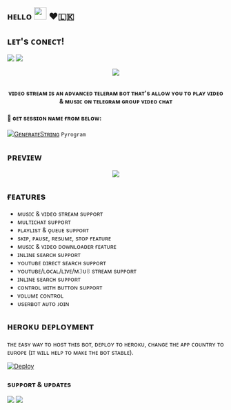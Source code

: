 ## ʜᴇʟʟᴏ <img src="https://github.com/TheDudeThatCode/TheDudeThatCode/blob/master/Assets/Hi.gif" width="29px"> ❤️🇱🇰

## ʟᴇᴛ's ᴄᴏɴᴇᴄᴛ!
<p>
    <a href="https://t.me/TeamDLK" target="blank"><img src="https://img.shields.io/badge/@Team-DLK-30302f?style=flat&logo=telegram" /></a>
    <a href="https://t.me/doozylabmusicbot" target="blank"><img src="https://img.shields.io/badge/@ᴅᴇᴍᴏ_ʙᴏᴛ-30302f?style=flat&logo=telegram" /></a>


<p align="center"><a href="https://t.me/doozylab"><img src="https://telegra.ph/file/a381b439e2bf6c61703f9.png"></a></p>
<p align="center">
    <br><b>ᴠɪᴅᴇᴏ sᴛʀᴇᴀᴍ ɪs ᴀɴ ᴀᴅᴠᴀɴᴄᴇᴅ ᴛᴇʟᴇʀᴀᴍ ʙᴏᴛ ᴛʜᴀᴛ's ᴀʟʟᴏᴡ ʏᴏᴜ ᴛᴏ ᴘʟᴀʏ ᴠɪᴅᴇᴏ & ᴍᴜsɪᴄ ᴏɴ ᴛᴇʟᴇɢʀᴀᴍ ɢʀᴏᴜᴘ ᴠɪᴅᴇᴏ ᴄʜᴀᴛ</b><br>
</p>


#### 🧪 ɢᴇᴛ sᴇssɪᴏɴ ɴᴀᴍᴇ ғʀᴏᴍ ʙᴇʟᴏᴡ:

[![GᴇɴᴇʀᴀᴛᴇSᴛʀɪɴɢ](https://img.shields.io/badge/repl.it-generateString-yellowgreen)](https://replit.com/@doozylab-lk/Session-String-Generator-SL?v=1) ``Pyrogram``




## ᴘʀᴇᴠɪᴇᴡ
<p align="center">
  <img src="https://telegra.ph/file/490b4ce672a95ccf35566.png">
</p>

## ғᴇᴀᴛᴜʀᴇs
- ᴍᴜsɪᴄ & ᴠɪᴅᴇᴏ sᴛʀᴇᴀᴍ sᴜᴘᴘᴏʀᴛ 
- ᴍᴜʟᴛɪᴄʜᴀᴛ sᴜᴘᴘᴏʀᴛ 
- ᴘʟᴀʏʟɪsᴛ & ǫᴜᴇᴜᴇ sᴜᴘᴘᴏʀᴛ 
- sᴋɪᴘ, ᴘᴀᴜsᴇ, ʀᴇsᴜᴍᴇ, sᴛᴏᴘ ғᴇᴀᴛᴜʀᴇ 
- ᴍᴜsɪᴄ & ᴠɪᴅᴇᴏ ᴅᴏᴡɴʟᴏᴀᴅᴇʀ ғᴇᴀᴛᴜʀᴇ 
- ɪɴʟɪɴᴇ sᴇᴀʀᴄʜ sᴜᴘᴘᴏʀᴛ 
- ʏᴏᴜᴛᴜʙᴇ ᴅɪʀᴇᴄᴛ sᴇᴀʀᴄʜ sᴜᴘᴘᴏʀᴛ 
- ʏᴏᴜᴛᴜʙᴇ/ʟᴏᴄᴀʟ/ʟɪᴠᴇ/ᴍ𝟹ᴜ𝟾 sᴛʀᴇᴀᴍ sᴜᴘᴘᴏʀᴛ 
- ɪɴʟɪɴᴇ sᴇᴀʀᴄʜ sᴜᴘᴘᴏʀᴛ 
- ᴄᴏɴᴛʀᴏʟ ᴡɪᴛʜ ʙᴜᴛᴛᴏɴ sᴜᴘᴘᴏʀᴛ 
- ᴠᴏʟᴜᴍᴇ ᴄᴏɴᴛʀᴏʟ 
- ᴜsᴇʀʙᴏᴛ ᴀᴜᴛᴏ ᴊᴏɪɴ

## ʜᴇʀᴏᴋᴜ ᴅᴇᴘʟᴏʏᴍᴇɴᴛ
ᴛʜᴇ ᴇᴀsʏ ᴡᴀʏ ᴛᴏ ʜᴏsᴛ ᴛʜɪs ʙᴏᴛ, ᴅᴇᴘʟᴏʏ ᴛᴏ ʜᴇʀᴏᴋᴜ, ᴄʜᴀɴɢᴇ ᴛʜᴇ ᴀᴘᴘ ᴄᴏᴜɴᴛʀʏ ᴛᴏ ᴇᴜʀᴏᴘᴇ (ɪᴛ ᴡɪʟʟ ʜᴇʟᴘ ᴛᴏ ᴍᴀᴋᴇ ᴛʜᴇ ʙᴏᴛ sᴛᴀʙʟᴇ).

[![Deploy](https://www.herokucdn.com/deploy/button.svg)](https://heroku.com/deploy?template=https://github.com/Sithumdimalsha4/video-stream)




### sᴜᴘᴘᴏʀᴛ & ᴜᴘᴅᴀᴛᴇs 
<a href="https://t.me/TeamDLKsupport"><img src="https://img.shields.io/badge/Join-Group%20Support-blue.svg?style=for-the-badge&logo=Telegram"></a> <a href="https://t.me/TeamDLK"><img src="https://img.shields.io/badge/Join-Updates%20Channel-blue.svg?style=for-the-badge&logo=Telegram"></a>
